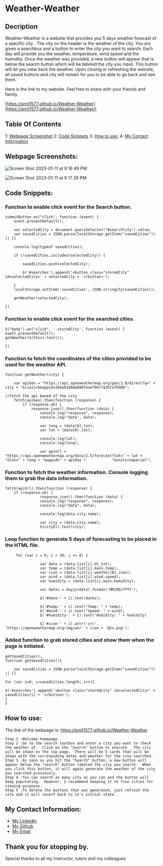 # Weather-Weather

## Decription

Weather-Weather is a website that provides you 5 days weather forecast of a specific city .  The city on the header is the weather of the city. You are given a searchbox and a button to enter the city you want to search.  Each day will provide you the weather, temperature, wind speed and the humidity.  Once the weather was provided, a new button will appear that is below the search button which will be labeled the city you input.  This button will let you view back the weather.  Upon closing or refreshing the website, all saved buttons and city will remain for you to be able to go back and see them.  

Here is the link to my website.  Feel free to share with your friends and family.

[https://emil1577.github.io/Weather-Weather](https://emil1577.github.io/Weather-Weather/)


## Table Of Contents

1: [Webpage Screenshot](https://github.com/Emil1577/Weather-Weather/blob/main/README.md#webpage-screenshots)
2: [Code Snippets](https://github.com/Emil1577/Weather-Weather/blob/main/README.md#code-snippets)
3: [How to use:](https://github.com/Emil1577/Weather-Weather/blob/main/README.md#how-to-use)
4: [My Contact Information](https://github.com/Emil1577/Weather-Weather/blob/main/README.md#my-contact-information)

## Webpage Screenshots:

![Screen Shot 2023-01-11 at 9 16 49 PM](https://user-images.githubusercontent.com/119825000/211983498-2f075dd7-9991-4c3f-9938-73c043913457.png)

![Screen Shot 2023-01-11 at 9 17 26 PM](https://user-images.githubusercontent.com/119825000/211983532-7895118b-aede-4fd9-bb89-d0ccd66c34f7.png)

## Code Snippets: 

### Function to enable click event for the Search button.

    submitButton.on("click", function (event) {
        event.preventDefault();

        var selectedCity = document.querySelector("#searchCity").value;
        var savedCities = JSON.parse(localStorage.getItem("savedCities")) || []

        console.log(typeof savedCities);

        if (!savedCities.includes(selectedCity)) {

            savedCities.push(selectedCity);

            $('#searches').append('<button class="storedCity" id=selectedCity>' + selectedCity + '</button>');

        }
        localStorage.setItem('savedCities', JSON.stringify(savedCities));

        getWeather(selectedCity);

    })

### Function to enable click event for the searched cities.

    $("body").on("click", '.storedCity', function (event) {
	event.preventDefault();
	getWeather($(this).text());

    })
    
### Function to fetch the coordinates of the cities provided to be used for the weather API.

    function getWeather(city) {

        var apiGeo = "https://api.openweathermap.org/geo/1.0/direct?q=" + city + "&limit=5&appid=184a8198da896feaef067743bfa7b988";

    //fetch the api based of the city
        fetch(apiGeo).then(function (response) {
            if (response.ok) {
                response.json().then(function (data) {
                    console.log("response", response);
                    console.log("data", data);

                    var long = (data[0].lon);
                    var lat = (data[0].lat);

                    console.log(lat);
                    console.log(long);

                    var apiUrl = "https://api.openweathermap.org/data/2.5/forecast?lat=" + lat + "&lon=" + long + "&appid=" + apiKey +            "&units=imperial";

### Function to fetch the weather information.  Console logging them to grab the data information.

    fetch(apiUrl).then(function (response) {
		if (response.ok) {
			        response.json().then(function (data) {
					console.log("response", response);
					console.log("data", data);

					console.log(data.city.name);

					var city = (data.city.name);
					$(cityEl).text(city);



### Loop function to generate 5 days of forecasting to be placed in the HTML file.

		 for (var i = 0; i < 39; i += 8) {

					var date = (data.list[i].dt_txt);
					var temp = (data.list[i].main.temp);
					var icon = (data.list[i].weather[0].icon);
					var wind = (data.list[i].wind.speed);
					var humidity = (data.list[i].main.humidity);

					var dates = dayjs(date).format('MM/DD/YYYY');

					$('#date-' + i).text(dates);

					$('#temp-' + i).text("Temp: " + temp);
					$('#wind-' + i).text("Speed: " + wind);
					$('#humidity-' + i).text("Humidity: " + humidity)

					$('#icon-' + i).attr('src', 'https://openweathermap.org/img/wn/' + icon + '@2x.png');

### Added function to grab stored cities and show them when the page is initiated.

	getSavedCities();
	function getSavedCities(){

		var savedCities = JSON.parse(localStorage.getItem("savedCities")) || []

	for (var i=0; i<savedCities.length; i++){

	$('#searches').append('<button class="storedCity" id=selectedCity>' + savedCities[i] + '</button>');
	}
	}

## How to use:

The link of the webpage is: https://emil1577.github.io/Weather-Weather

    Step 1 :Welcome homepage.
    Step 2 :Go to the search textbox and enter a city you want to check the weather of.  Click on the "Search" button to execute.  The city will be shown on the top page.  There will be 5 cards that will be shown with the correspoding dates and weather for the city searched.
    Step 3 :As soon as you hit the "Search" button, a new button will appear below the "search" button labeled the city you search.  When you click this button, it will again generate the weather of the city you searched previously.
    Step 4 :You can search as many city as you can and the button will keep populating.  However, I recommend keeping it to five cities for viewing purposes.
    Step 5 :To delete the buttons that was generated, just refresh the site and it will revert back to it's initial state.

## My Contact Information:

* [My LinkedIn](https://www.linkedin.com/in/emil-ronquillo-76832a32/)
* [My Github](https://github.com/Emil1577)
* [My Email](mailto:emilronquillo@gmail.com)

## Thank you for stopping by. 

Special thanks to all my Instructor, tutors and my colleagues
